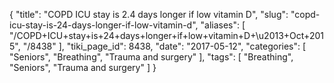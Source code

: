 {
    "title": "COPD ICU stay is 2.4 days longer if low vitamin D",
    "slug": "copd-icu-stay-is-24-days-longer-if-low-vitamin-d",
    "aliases": [
        "/COPD+ICU+stay+is+24+days+longer+if+low+vitamin+D+\u2013+Oct+2015",
        "/8438"
    ],
    "tiki_page_id": 8438,
    "date": "2017-05-12",
    "categories": [
        "Seniors",
        "Breathing",
        "Trauma and surgery"
    ],
    "tags": [
        "Breathing",
        "Seniors",
        "Trauma and surgery"
    ]
}